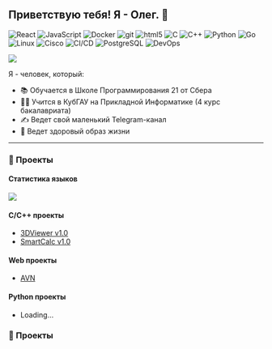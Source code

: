 ## Приветствую тебя! Я - Олег. 👋

<p>
  <img alt="React" src="https://img.shields.io/badge/-React-45b8d8?style=flat-square&logo=react&logoColor=white" />
  <img alt="JavaScript" src="https://img.shields.io/badge/-JavaScript-F7DF1E?style=flat-square&logo=javascript&logoColor=black" />
  <img alt="Docker" src="https://img.shields.io/badge/-Docker-46a2f1?style=flat-square&logo=docker&logoColor=white" />
  <img alt="git" src="https://img.shields.io/badge/-Git-F05032?style=flat-square&logo=git&logoColor=white" />
  <img alt="html5" src="https://img.shields.io/badge/-HTML5-E34F26?style=flat-square&logo=html5&logoColor=white" />
  <img alt="C" src="https://img.shields.io/badge/-C-A8B9CC?style=flat-square&logo=c&logoColor=white" />
  <img alt="C++" src="https://img.shields.io/badge/-C++-00599C?style=flat-square&logo=c%2B%2B&logoColor=white" />
  <img alt="Python" src="https://img.shields.io/badge/-Python-3776AB?style=flat-square&logo=python&logoColor=white" />
  <img alt="Go" src="https://img.shields.io/badge/-Go-00ADD8?style=flat-square&logo=go&logoColor=white" />
  <img alt="Linux" src="https://img.shields.io/badge/-Linux-FCC624?style=flat-square&logo=linux&logoColor=black" />
  <img alt="Cisco" src="https://img.shields.io/badge/-Cisco-1BA0D7?style=flat-square&logo=cisco&logoColor=white" />
  <img alt="CI/CD" src="https://img.shields.io/badge/-CI%2FCD-2088FF?style=flat-square&logo=gitlab&logoColor=white" />
  <img alt="PostgreSQL" src="https://img.shields.io/badge/-PostgreSQL-336791?style=flat-square&logo=postgresql&logoColor=white" />
  <img alt="DevOps" src="https://img.shields.io/badge/-DevOps-0071C5?style=flat-square&logo=devops&logoColor=white" />
</p>
<p>
  <a href="https://t.me/alicardi" target="_blank"><img src="https://img.shields.io/badge/Telegram-%40alicardi-28a8ea"></a>
</p>


Я - человек, который:

- 📚 Обучается в Школе Программирования 21 от Сбера
- 👨‍🎓 Учится в КубГАУ на Прикладной Информатике (4 курс бакалавриата)
- ✍️ Ведет свой маленький Telegram-канал
- 💪 Ведет здоровый образ жизни

---

### 🚀 Проекты

#### Статистика языков
![](https://github-profile-summary-cards.vercel.app/api/cards/repos-per-language?username=alicardi&theme=solarized_dark) 

#### C/C++ проекты
- [3DViewer v1.0](https://github.com/Alicardi/3DViewer_v1.0)
- [SmartCalc v1.0](https://github.com/Alicardi/SmartCalc_v1.0)

#### Web проекты
- [AVN](https://github.com/Alicardi/AVN)

#### Python проекты
- Loading...

### 🚀 Проекты
